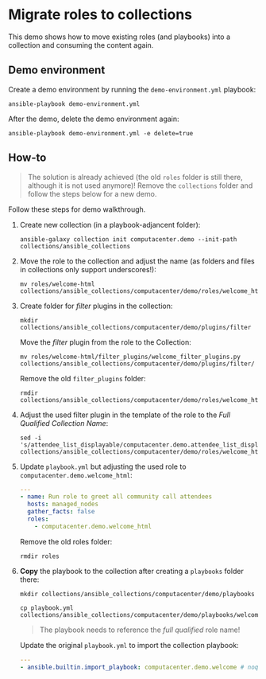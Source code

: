 # Migrate roles to collections

This demo shows how to move existing roles (and playbooks) into a collection and consuming the content again.

## Demo environment

Create a demo environment by running the `demo-environment.yml` playbook:

```console
ansible-playbook demo-environment.yml
```

After the demo, delete the demo environment again:

```console
ansible-playbook demo-environment.yml -e delete=true
```

## How-to

> The solution is already achieved (the old `roles` folder is still there, although it is not used anymore)! Remove the `collections` folder and follow the steps below for a new demo.

Follow these steps for demo walkthrough.

1. 
    Create new collection (in a playbook-adjancent folder):

    ```console
    ansible-galaxy collection init computacenter.demo --init-path collections/ansible_collections
    ```

2. 
    Move the role to the collection and adjust the name (as folders and files in collections only support underscores!):

    ```console
    mv roles/welcome-html collections/ansible_collections/computacenter/demo/roles/welcome_html
    ```

3. 
    Create folder for *filter* plugins in the collection:

    ```console
    mkdir collections/ansible_collections/computacenter/demo/plugins/filter
    ```

    Move the *filter* plugin from the role to the Collection:

    ```console
    mv roles/welcome-html/filter_plugins/welcome_filter_plugins.py collections/ansible_collections/computacenter/demo/plugins/filter/
    ```

    Remove the old `filter_plugins` folder:

    ```console
    rmdir collections/ansible_collections/computacenter/demo/roles/welcome_html/filter_plugins
    ```

4. 
    Adjust the used filter plugin in the template of the role to the *Full Qualified Collection Name*:

    ```console
    sed -i 's/attendee_list_displayable/computacenter.demo.attendee_list_displayable/g' collections/ansible_collections/computacenter/demo/roles/welcome_html/templates/welcome.html
    ```

5. 
    Update `playbook.yml` but adjusting the used role to `computacenter.demo.welcome_html`:

    ```yaml
    ---
    - name: Run role to greet all community call attendees
      hosts: managed_nodes
      gather_facts: false
      roles:
        - computacenter.demo.welcome_html
    ```

    Remove the old roles folder:

    ```console
    rmdir roles
    ```

6. 
    **Copy** the playbook to the collection after creating a `playbooks` folder there:

    ```console
    mkdir collections/ansible_collections/computacenter/demo/playbooks
    ```

    ```console
    cp playbook.yml collections/ansible_collections/computacenter/demo/playbooks/welcome.yml
    ```

    > The playbook needs to reference the *full qualified* role name!

    Update the original `playbook.yml` to import the collection playbook:

    ```yaml
    ---
    - ansible.builtin.import_playbook: computacenter.demo.welcome # noqa name[play]
    ```

